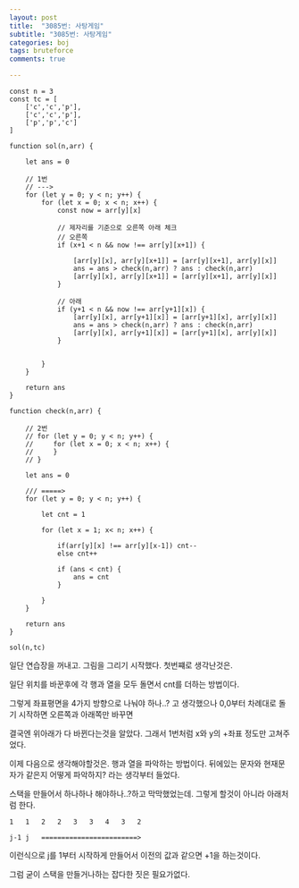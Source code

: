 ```yaml
---
layout: post
title:  "3085번: 사탕게임"
subtitle: "3085번: 사탕게임"
categories: boj
tags: bruteforce
comments: true

---
```


```
const n = 3
const tc = [
    ['c','c','p'],
    ['c','c','p'],
    ['p','p','c']
]

function sol(n,arr) {

    let ans = 0

    // 1번
    // ---> 
    for (let y = 0; y < n; y++) {
        for (let x = 0; x < n; x++) {
            const now = arr[y][x]
            
            // 제자리를 기준으로 오른쪽 아래 체크
            // 오른쪽
            if (x+1 < n && now !== arr[y][x+1]) {
                
                [arr[y][x], arr[y][x+1]] = [arr[y][x+1], arr[y][x]]
                ans = ans > check(n,arr) ? ans : check(n,arr)
                [arr[y][x], arr[y][x+1]] = [arr[y][x+1], arr[y][x]]
            }

            // 아래
            if (y+1 < n && now !== arr[y+1][x]) {
                [arr[y][x], arr[y+1][x]] = [arr[y+1][x], arr[y][x]]
                ans = ans > check(n,arr) ? ans : check(n,arr)
                [arr[y][x], arr[y+1][x]] = [arr[y+1][x], arr[y][x]]
            }

            
        }
    }

    return ans
}

function check(n,arr) {

    // 2번
    // for (let y = 0; y < n; y++) {
    //     for (let x = 0; x < n; x++) {
    //     }
    // }

    let ans = 0

    /// =====>
    for (let y = 0; y < n; y++) {
        
        let cnt = 1

        for (let x = 1; x< n; x++) {
            
            if(arr[y][x] !== arr[y][x-1]) cnt--
            else cnt++

            if (ans < cnt) {
                ans = cnt
            }
            
        }
    }

    return ans
}

sol(n,tc)
```

일단 연습장을 꺼내고. 그림을 그리기 시작했다. 첫번쨰로 생각난것은. 

일단 위치를 바꾼후에 각 행과 열을 모두 돌면서 cnt를 더하는 방법이다.

그렇게 좌표평면을 4가지 방향으로 나눠야 하나..? 고 생각했으나 0,0부터 차례대로 돌기 시작하면 오른쪽과 아래쪽만 바꾸면

결국엔 위아래가 다 바뀐다는것을 알았다. 그래서 1번처럼 x와 y의 +좌표 정도만 고쳐주었다.

이제 다음으로 생각해야할것은. 행과 열을 파악하는 방법이다. 뒤에있는 문자와 현재문자가 같은지 어떻게 파악하지? 라는 생각부터 들었다.

스택을 만들어서 하나하나 해야하나..?하고 막막했었는데. 그렇게 할것이 아니라 아래처럼 한다.

```
1   1   2   2   3   3   4   3   2

j-1 j   ========================>
```

이런식으로 j를 1부터 시작하게 만들어서 이전의 값과 같으면 +1을 하는것이다.

그럼 굳이 스택을 만들거나하는 잡다한 짓은 필요가없다.